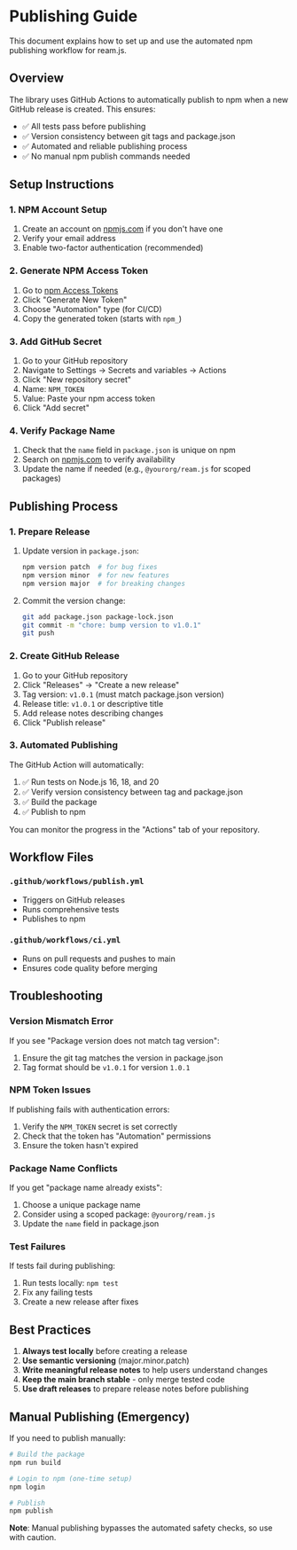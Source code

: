 # Publishing Guide

This document explains how to set up and use the automated npm publishing workflow for ream.js.

## Overview

The library uses GitHub Actions to automatically publish to npm when a new GitHub release is created. This ensures:

- ✅ All tests pass before publishing
- ✅ Version consistency between git tags and package.json
- ✅ Automated and reliable publishing process
- ✅ No manual npm publish commands needed

## Setup Instructions

### 1. NPM Account Setup

1. Create an account on [npmjs.com](https://www.npmjs.com/) if you don't have one
2. Verify your email address
3. Enable two-factor authentication (recommended)

### 2. Generate NPM Access Token

1. Go to [npm Access Tokens](https://www.npmjs.com/settings/tokens)
2. Click "Generate New Token"
3. Choose "Automation" type (for CI/CD)
4. Copy the generated token (starts with `npm_`)

### 3. Add GitHub Secret

1. Go to your GitHub repository
2. Navigate to Settings → Secrets and variables → Actions
3. Click "New repository secret"
4. Name: `NPM_TOKEN`
5. Value: Paste your npm access token
6. Click "Add secret"

### 4. Verify Package Name

1. Check that the `name` field in `package.json` is unique on npm
2. Search on [npmjs.com](https://www.npmjs.com/) to verify availability
3. Update the name if needed (e.g., `@yourorg/ream.js` for scoped packages)

## Publishing Process

### 1. Prepare Release

1. Update version in `package.json`:
   ```bash
   npm version patch  # for bug fixes
   npm version minor  # for new features
   npm version major  # for breaking changes
   ```

2. Commit the version change:
   ```bash
   git add package.json package-lock.json
   git commit -m "chore: bump version to v1.0.1"
   git push
   ```

### 2. Create GitHub Release

1. Go to your GitHub repository
2. Click "Releases" → "Create a new release"
3. Tag version: `v1.0.1` (must match package.json version)
4. Release title: `v1.0.1` or descriptive title
5. Add release notes describing changes
6. Click "Publish release"

### 3. Automated Publishing

The GitHub Action will automatically:

1. ✅ Run tests on Node.js 16, 18, and 20
2. ✅ Verify version consistency between tag and package.json
3. ✅ Build the package
4. ✅ Publish to npm

You can monitor the progress in the "Actions" tab of your repository.

## Workflow Files

### `.github/workflows/publish.yml`
- Triggers on GitHub releases
- Runs comprehensive tests
- Publishes to npm

### `.github/workflows/ci.yml`
- Runs on pull requests and pushes to main
- Ensures code quality before merging

## Troubleshooting

### Version Mismatch Error
If you see "Package version does not match tag version":
1. Ensure the git tag matches the version in package.json
2. Tag format should be `v1.0.1` for version `1.0.1`

### NPM Token Issues
If publishing fails with authentication errors:
1. Verify the `NPM_TOKEN` secret is set correctly
2. Check that the token has "Automation" permissions
3. Ensure the token hasn't expired

### Package Name Conflicts
If you get "package name already exists":
1. Choose a unique package name
2. Consider using a scoped package: `@yourorg/ream.js`
3. Update the `name` field in package.json

### Test Failures
If tests fail during publishing:
1. Run tests locally: `npm test`
2. Fix any failing tests
3. Create a new release after fixes

## Best Practices

1. **Always test locally** before creating a release
2. **Use semantic versioning** (major.minor.patch)
3. **Write meaningful release notes** to help users understand changes
4. **Keep the main branch stable** - only merge tested code
5. **Use draft releases** to prepare release notes before publishing

## Manual Publishing (Emergency)

If you need to publish manually:

```bash
# Build the package
npm run build

# Login to npm (one-time setup)
npm login

# Publish
npm publish
```

**Note**: Manual publishing bypasses the automated safety checks, so use with caution.
